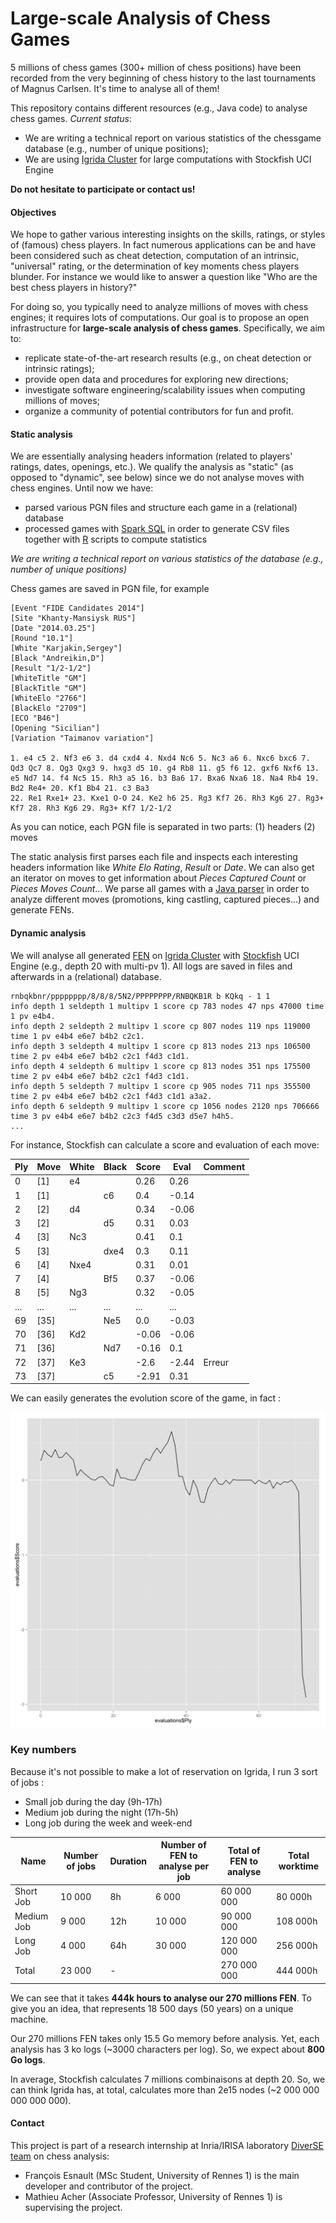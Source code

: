 Large-scale Analysis of Chess Games
===================

5 millions of chess games (300+ million of chess positions) have been recorded from the very beginning of chess history to the last tournaments of Magnus Carlsen. 
It's time to analyse all of them! 

This repository contains different resources (e.g., Java code) to analyse chess games. *Current status*:
 * We are writing a technical report on various statistics of the chessgame database (e.g., number of unique positions);
 * We are using [Igrida Cluster](http://igrida.gforge.inria.fr/) for large computations with Stockfish UCI Engine
 
**Do not hesitate to participate or contact us!**

#### Objectives

We hope to gather various interesting insights on the skills, ratings, or styles of (famous) chess players. 
In fact numerous applications can be and have been considered such as cheat detection, computation of an intrinsic, "universal" rating, or the determination of key moments chess players blunder. For instance we would like to answer a question like "Who are the best chess players in history?"

For doing so, you typically need to analyze millions of moves with chess engines; it requires lots of computations. 
Our goal is to propose an open infrastructure for **large-scale analysis of chess games**. 
Specifically, we aim to:
 * replicate state-of-the-art research results (e.g., on cheat detection or intrinsic ratings); 
 * provide open data and procedures for exploring new directions;
 * investigate software engineering/scalability issues when computing millions of moves; 
 * organize a community of potential contributors for fun and profit.
 
#### Static analysis 

We are essentially analysing headers information (related to players' ratings, dates, openings, etc.). 
We qualify the analysis as "static" (as opposed to "dynamic", see below) since we do not analyse moves with chess engines.
Until now we have:
 * parsed various PGN files and structure each game in a (relational) database
 * processed games with [Spark SQL](https://spark.apache.org/sql/) in order to generate CSV files together with [R](http://www.r-project.org/) scripts to compute statistics 

*We are writing a technical report on various statistics of the database (e.g., number of unique positions)*

Chess games are saved in PGN file, for example
```
[Event "FIDE Candidates 2014"]
[Site "Khanty-Mansiysk RUS"]
[Date "2014.03.25"]
[Round "10.1"]
[White "Karjakin,Sergey"]
[Black "Andreikin,D"]
[Result "1/2-1/2"]
[WhiteTitle "GM"]
[BlackTitle "GM"]
[WhiteElo "2766"]
[BlackElo "2709"]
[ECO "B46"]
[Opening "Sicilian"]
[Variation "Taimanov variation"]

1. e4 c5 2. Nf3 e6 3. d4 cxd4 4. Nxd4 Nc6 5. Nc3 a6 6. Nxc6 bxc6 7. Qd3 Qc7 8. Qg3 Qxg3 9. hxg3 d5 10. g4 Rb8 11. g5 f6 12. gxf6 Nxf6 13. e5 Nd7 14. f4 Nc5 15. Rh3 a5 16. b3 Ba6 17. Bxa6 Nxa6 18. Na4 Rb4 19. Bd2 Re4+ 20. Kf1 Bb4 21. c3 Ba3
22. Re1 Rxe1+ 23. Kxe1 O-O 24. Ke2 h6 25. Rg3 Kf7 26. Rh3 Kg6 27. Rg3+ Kf7 28. Rh3 Kg6 29. Rg3+ Kf7 1/2-1/2
```

As you can notice, each PGN file is separated in two parts: (1) headers (2) moves

The static analysis first parses each file and inspects each interesting headers information like *White Elo Rating*, *Result* or *Date*. We can also get an iterator on moves to get information about *Pieces Captured Count* or *Pieces Moves Count*...
We parse all games with a [Java parser](http://sourceforge.net/projects/pgnparse/) in order to analyze different moves (promotions, king castling, captured pieces...) and generate FENs.

#### Dynamic analysis 

We will analyse all generated [FEN](https://en.wikipedia.org/wiki/Forsyth%E2%80%93Edwards_Notation) on [Igrida Cluster](http://igrida.gforge.inria.fr/) with [Stockfish](https://stockfishchess.org/) UCI Engine (e.g., depth 20 with multi-pv 1). All logs are saved in files and afterwards in a (relational) database.

```
rnbqkbnr/pppppppp/8/8/8/5N2/PPPPPPPP/RNBQKB1R b KQkq - 1 1
info depth 1 seldepth 1 multipv 1 score cp 783 nodes 47 nps 47000 time 1 pv e4b4.
info depth 2 seldepth 2 multipv 1 score cp 807 nodes 119 nps 119000 time 1 pv e4b4 e6e7 b4b2 c2c1.
info depth 3 seldepth 4 multipv 1 score cp 813 nodes 213 nps 106500 time 2 pv e4b4 e6e7 b4b2 c2c1 f4d3 c1d1.
info depth 4 seldepth 6 multipv 1 score cp 813 nodes 351 nps 175500 time 2 pv e4b4 e6e7 b4b2 c2c1 f4d3 c1d1.
info depth 5 seldepth 7 multipv 1 score cp 905 nodes 711 nps 355500 time 2 pv e4b4 e6e7 b4b2 c2c1 f4d3 c1d1 a3a2.
info depth 6 seldepth 9 multipv 1 score cp 1056 nodes 2120 nps 706666 time 3 pv e4b4 e6e7 b4b2 c2c3 f4d5 c3d3 d5e7 h4h5.
...
```

For instance, Stockfish can calculate a score and evaluation of each move:

| Ply | Move | White | Black | Score | Eval  | Comment | 
|-----|------|-------|-------|-------|-------|---------| 
| 0   | [1]  | e4    |       | 0.26  | 0.26  |         | 
| 1   | [1]  |       | c6    | 0.4   | -0.14 |         | 
| 2   | [2]  | d4    |       | 0.34  | -0.06 |         | 
| 3   | [2]  |       | d5    | 0.31  | 0.03  |         | 
| 4   | [3]  | Nc3   |       | 0.41  | 0.1   |         | 
| 5   | [3]  |       | dxe4  | 0.3   | 0.11  |         | 
| 6   | [4]  | Nxe4  |       | 0.31  | 0.01  |         | 
| 7   | [4]  |       | Bf5   | 0.37  | -0.06 |         | 
| 8   | [5]  | Ng3   |       | 0.32  | -0.05 |         | 
| ...   | ...  | ...  | ...   | ...  | ...  |         | 
| 69  | [35] |       | Ne5   | 0.0   | -0.03 |         | 
| 70  | [36] | Kd2   |       | -0.06 | -0.06 |         | 
| 71  | [36] |       | Nd7   | -0.16 | 0.1   |         | 
| 72  | [37] | Ke3   |       | -2.6  | -2.44 | Erreur  | 
| 73  | [37] |       | c5    | -2.91 | 0.31  |         | 

We can easily generates the evolution score of the game, in fact :

![Evolution of Score](resources/analyse_4784903.png "Evolution of Score")


### Key numbers

Because it's not possible to make a lot of reservation on Igrida, I run 3 sort of jobs : 
- Small job during the day (9h-17h)
- Medium job during the night (17h-5h)
- Long job during the week and week-end

| Name       | Number of jobs | Duration | Number of FEN to analyse per job | Total of FEN to analyse | Total worktime |
|------------|----------------|----------|----------------------------------|-------------------------|----------------|
| Short Job  | 10 000         | 8h       | 6 000                            | 60 000 000              | 80 000h        |
| Medium Job | 9 000          | 12h      | 10 000                           | 90 000 000              | 108 000h       |
| Long Job   | 4 000          | 64h      | 30 000                           | 120 000 000             | 256 000h       |
| Total      | 23 000         | -        |                                  | 270 000 000             | 444 000h       |

We can see that it takes **444k hours to analyse our 270 millions FEN**. To give you an idea, that represents 18 500 days (50 years) on a unique machine.

Our 270 millions FEN takes only 15.5 Go memory before analysis. Yet, each analysis has 3 ko logs (~3000 characters per log). So, we expect about **800 Go logs**.

In average, Stockfish calculates 7 millions combinaisons at depth 20. So, we can think Igrida has, at total, calculates more than 2e15 nodes (~2 000 000 000 000 000).

#### Contact 

This project is part of a research internship at Inria/IRISA laboratory [DiverSE team](http://diverse.irisa.fr) on chess analysis:
 * François Esnault (MSc Student, University of Rennes 1) is the main developer and contributor of the project. 
 * Mathieu Acher (Associate Professor, University of Rennes 1) is supervising the project. 

